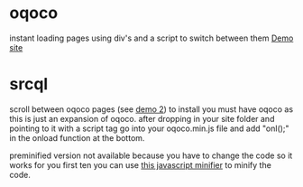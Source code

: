 # oqoco
instant loading pages using div's and a script to switch between them
[Demo site](https://imcanada.github.io/oqoco/demo/)

# srcql
scroll between oqoco pages (see [demo 2](https://imcanada.github.io/oqoco/demo2/))
to install you must have oqoco as this is just an expansion of oqoco. after dropping in your site folder and pointing to it with a script tag go into your oqoco.min.js file and add "onl();" in the onload function at the bottom.

preminified version not available because you have to change the code so it works for you first ten you can use [this javascript minifier](https://javascript-minifier.com/) to minify the code.

